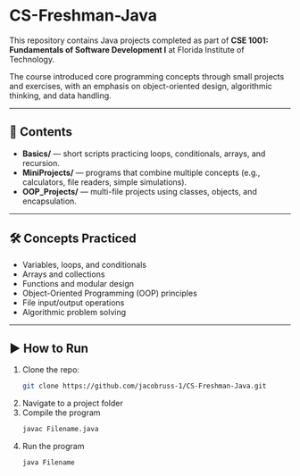 # CS-Freshman-Java  

This repository contains Java projects completed as part of **CSE 1001: Fundamentals of Software Development I** at Florida Institute of Technology.  

The course introduced core programming concepts through small projects and exercises, with an emphasis on object-oriented design, algorithmic thinking, and data handling.  

---

## 📂 Contents  
- **Basics/** — short scripts practicing loops, conditionals, arrays, and recursion.  
- **MiniProjects/** — programs that combine multiple concepts (e.g., calculators, file readers, simple simulations).  
- **OOP_Projects/** — multi-file projects using classes, objects, and encapsulation.  

---

## 🛠 Concepts Practiced  
- Variables, loops, and conditionals  
- Arrays and collections  
- Functions and modular design  
- Object-Oriented Programming (OOP) principles  
- File input/output operations  
- Algorithmic problem solving  

---

## ▶️ How to Run  
1. Clone the repo:  
   ```bash
   git clone https://github.com/jacobruss-1/CS-Freshman-Java.git
2. Navigate to a project folder
3. Compile the program
   ```bash
   javac Filename.java
5. Run the program
   ```bash
   java Filename
